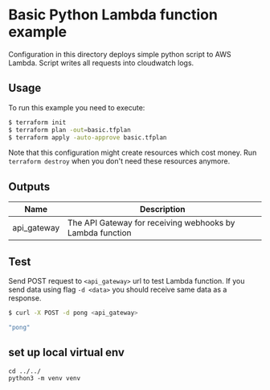 # Basic Python Lambda function example

Configuration in this directory deploys simple python script to AWS Lambda. Script writes all requests into cloudwatch logs.

## Usage

To run this example you need to execute:
```bash
$ terraform init
$ terraform plan -out=basic.tfplan
$ terraform apply -auto-approve basic.tfplan
```

Note that this configuration might create resources which cost money. Run `terraform destroy` when you don't need these resources anymore.

## Outputs

| Name | Description |
|------|-------------|
| api\_gateway | The API Gateway for receiving webhooks by Lambda function |

## Test

Send POST request to `<api_gateway>` url to test Lambda function. If you send data using flag `-d <data>` you should receive same data as a response. 
```bash
$ curl -X POST -d pong <api_gateway>

"pong"
```

## set up local virtual env

```
cd ../../
python3 -m venv venv
```